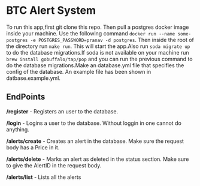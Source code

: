 # BTC Alert System

To run this app,first git clone this repo. Then pull a postgres docker image inside your machine. Use the following command `docker run --name some-postgres -e POSTGRES_PASSWORD=pranav -d postgres`. Then inside the root of the directory run `make run`. This will start the app.Also run `soda migrate up` to do the database migrations.If soda is not available on your machine run `brew install gobuffalo/tap/pop` and you can run the previous command to do the database migrations.Make an database.yml file that specifies the config of the database. An example file has been shown in datbase.example.yml. 

## EndPoints


**/register** - Registers an user to the database.

**/login** - Logins a user to the database. Without loggin in one cannot do anything.

**/alerts/create** - Creates an alert in the database. Make sure the request body has a Price in it.

**/alerts/delete** - Marks an alert as deleted in the status section. Make sure to give the AlertID in the request body.

**/alerts/list** - Lists all the alerts


